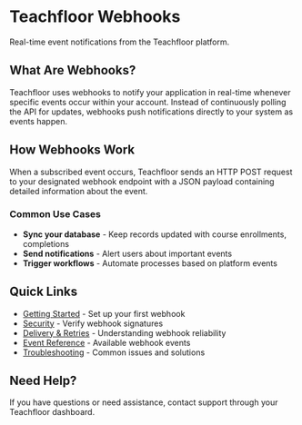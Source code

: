 # Teachfloor Webhooks

Real-time event notifications from the Teachfloor platform.

## What Are Webhooks?

Teachfloor uses webhooks to notify your application in real-time whenever specific events occur within your account. Instead of continuously polling the API for updates, webhooks push notifications directly to your system as events happen.

## How Webhooks Work

When a subscribed event occurs, Teachfloor sends an HTTP POST request to your designated webhook endpoint with a JSON payload containing detailed information about the event.

### Common Use Cases

- **Sync your database** - Keep records updated with course enrollments, completions
- **Send notifications** - Alert users about important events
- **Trigger workflows** - Automate processes based on platform events

## Quick Links

- [Getting Started](./getting-started) - Set up your first webhook
- [Security](./security) - Verify webhook signatures
- [Delivery & Retries](./delivery-retries) - Understanding webhook reliability
- [Event Reference](./event-reference) - Available webhook events
- [Troubleshooting](./troubleshooting) - Common issues and solutions

## Need Help?

If you have questions or need assistance, contact support through your Teachfloor dashboard.
